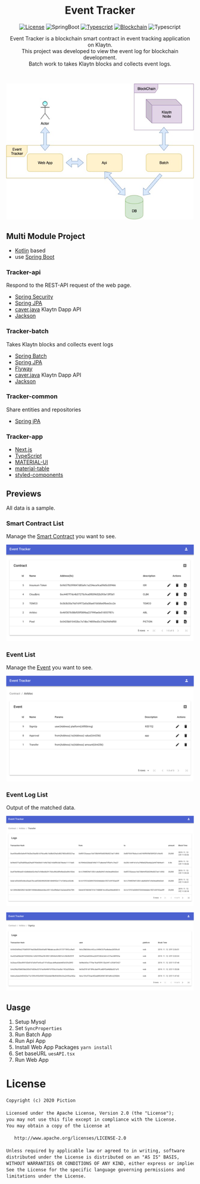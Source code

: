 <h1 align="center">Event Tracker</h1>

<p align="center">
  <a href="https://opensource.org/licenses/Apache-2.0"><img alt="License" src="https://img.shields.io/badge/License-Apache%202.0-blue.svg"/></a>
  <img alt="SpringBoot" src="https://img.shields.io/badge/Spring--boot-2.1.4-green"/>
  <a href="https://nextjs.org/learn/excel/typescript"><img alt="Typescript" src="https://img.shields.io/badge/Typescript-Next.js-blue"/></a>
   <a href="https://www.klaytn.com"><img alt="Blockchain" src="https://img.shields.io/badge/Blockchain-Klaytn-blue"/></a>
  <img alt="Typescript" src="https://badges.frapsoft.com/os/v1/open-source.svg?v=103"/>
</p>

<p align="center">  
  Event Tracker is a blockchain smart contract in event tracking application on Klaytn.<br>
  This project was developed to view the event log for blockchain development.<br>
  Batch work to takes Klaytn blocks and collects event logs.
</p>
</br>

<p align="center">
  <img src="/preview/diagram.jpg"/>
</p>


## Multi Module Project
- [Kotlin](https://kotlinlang.org/) based
- use [Spring Boot](https://spring.io/projects/spring-boot)

### Tracker-api
Respond to the REST-API request of the web page.
- [Spring Security](https://spring.io/projects/spring-security)
- [Spring JPA](https://spring.io/projects/spring-data-jpa)
- [caver.java](https://github.com/klaytn/caver-java) Klaytn Dapp API
- [Jackson](https://github.com/FasterXML/jackson)

### Tracker-batch
Takes Klaytn blocks and collects event logs
- [Spring Batch](https://spring.io/projects/spring-batch)
- [Spring JPA](https://spring.io/projects/spring-data-jpa)
- [Flyway](https://flywaydb.org/)
- [caver.java](https://github.com/klaytn/caver-java) Klaytn Dapp API
- [Jackson](https://github.com/FasterXML/jackson)

### Tracker-common
Share entities and repositories
- [Spring jPA](https://spring.io/projects/spring-data-jpa)

### Tracker-app
- [Next.js](https://nextjs.org/)
- [TypeScript](https://www.typescriptlang.org/)
- [MATERIAL-UI](https://material-ui.com/)
- [material-table](https://material-table.com/#/)
- [styled-components](https://styled-components.com/)

## Previews
All data is a sample.

### Smart Contract List
Manage the [Smart Contract](https://docs.klaytn.com/klaytn/design/computation/klaytn-smart-contract) you want to see.
<p align="center">
  <img src="/preview/contract.png"/>
</p>

### Event List
Manage the [Event](https://solidity.readthedocs.io/en/v0.6.12/contracts.html?highlight=event#events) you want to see.
<p align="center">
  <img src="/preview/event.png"/>
</p>

### Event Log List
Output of the matched data.
<p align="center">
  <img src="/preview/transfer.png"/>
</p>

<p align="center">
  <img src="/preview/signup.png"/>
</p>

## Uasge
1. Setup Mysql
2. Set `SyncProperties`
3. Run Batch App
4. Run Api App
5. Install Web App Packages `yarn install`
6. Set baseURL `uesAPI.tsx`
7. Run Web App

# License
```xml
Copyright (c) 2020 Piction

Licensed under the Apache License, Version 2.0 (the "License");
you may not use this file except in compliance with the License.
You may obtain a copy of the License at

   http://www.apache.org/licenses/LICENSE-2.0

Unless required by applicable law or agreed to in writing, software
distributed under the License is distributed on an "AS IS" BASIS,
WITHOUT WARRANTIES OR CONDITIONS OF ANY KIND, either express or implied.
See the License for the specific language governing permissions and
limitations under the License.
```
